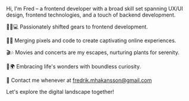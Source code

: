 

Hi, I'm Fred – a frontend developer with a broad skill set spanning UX/UI design, frontend technologies, and a touch of backend development.

🛒🔜💻 Passionately shifted gears to frontend development.

🎨🔧 Merging pixels and code to create captivating online experiences.

🎬🎶 Movies and concerts are my escapes, nurturing plants for serenity.

🌱🌍 Embracing life's wonders with boundless curiosity.

💬 Contact me whenever at fredrik.mhakansson@gmail.com 

Let's explore the digital landscape together!
